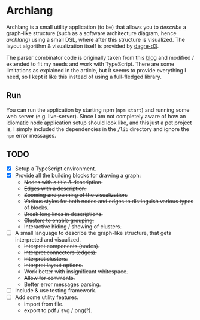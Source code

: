 Archlang
========

Archlang is a small utility application (to be) that allows you to _describe_ a
graph-like structure (such as a software architecture diagram, hence _archlang_)
using a small DSL, where after this structure is visualized. The layout
algorithm & visualization itself is provided by
[dagre-d3](https://github.com/cpettitt/dagre-d3/wiki).

The parser combinator code is originally taken from this
[blog](https://medium.com/@chetcorcos/introduction-to-parsers-644d1b5d7f3d) and
modified / extended to fit my needs and work with TypeScript. There are some
limitations as explained in the article, but it seems to provide everything I
need, so I kept it like this instead of using a full-fledged library.

Run
---

You can run the application by starting npm (`npm start`) and running some
web server (e.g. live-server). Since I am not completely aware of how an
idiomatic node application setup should look like, and this just a pet project
is, I simply included the dependencies in the `/lib` directory and ignore the
`npm` error messages.


TODO
----

* [x] Setup a TypeScript environment.
* [x] Provide all the building blocks for drawing a graph:
    - ~~Nodes with a title & description.~~
    - ~~Edges with a description.~~
    - ~~Zooming and panning of the visualization.~~
    - ~~Various styles for both nodes and edges to distinguish various types
      of blocks.~~
    - ~~Break long lines in descriptions.~~
    - ~~Clusters to enable grouping.~~
    - ~~Interactive hiding / showing of clusters.~~
* [ ] A small language to describe the graph-like structure, that gets
      interpreted and visualized.
    - ~~Interpret components (nodes).~~
    - ~~Interpret connectors (edges).~~
    - ~~Interpret clusters.~~
    - ~~Interpret layout options.~~
    - ~~Work better with insignificant whitespace.~~
    - ~~Allow for comments.~~
    - Better error messages parsing.
* [ ] Include & use testing framework.
* [ ] Add some utility features.
    - import from file.
    - export to pdf / svg / png(?).
